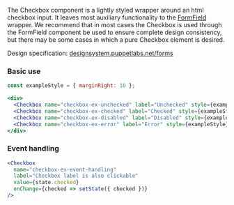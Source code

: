 The Checkbox component is a lightly styled wrapper around an html checkbox input. It leaves most auxiliary functionality to the [FormField](#form) wrapper. We recommend that in most cases the Checkbox is used through the FormField component be used to ensure complete design consistency, but there may be some cases in which a pure Checkbox element is desired.

Design specification: <a href="http://designsystem.puppetlabs.net/forms" target="_top">designsystem.puppetlabs.net/forms</a>

### Basic use

```jsx
const exampleStyle = { marginRight: 10 };

<div>
  <Checkbox name="checkbox-ex-unchecked" label="Unchecked" style={exampleStyle}/>
  <Checkbox name="checkbox-ex-checked" label="Checked" style={exampleStyle} checked />
  <Checkbox name="checkbox-ex-disabled" label="Disabled" style={exampleStyle} checked disabled />
  <Checkbox name="checkbox-ex-error" label="Error" style={exampleStyle} error />
</div>
```

### Event handling

```jsx
<Checkbox
  name="checkbox-ex-event-handling"
  label="Checkbox label is also clickable"
  value={state.checked}
  onChange={checked => setState({ checked })}
/>
```
